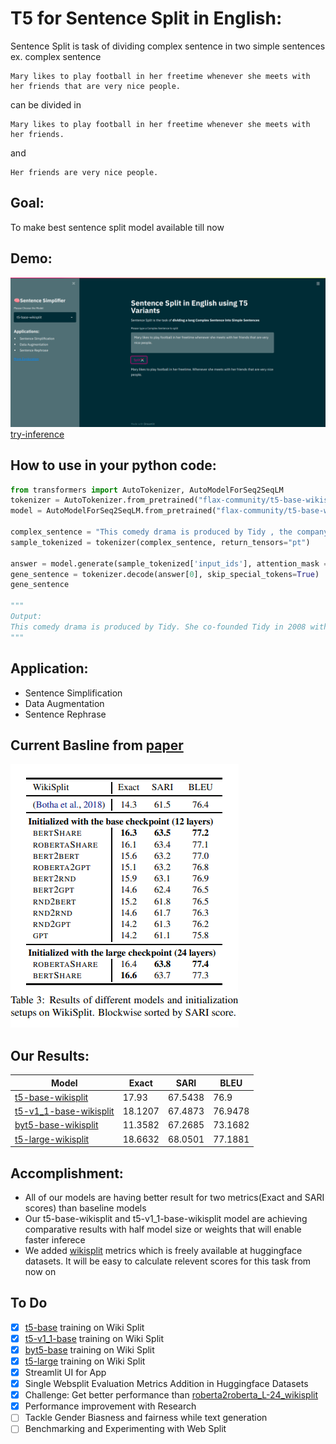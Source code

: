 # T5 for Sentence Split in English:

Sentence Split is task of dividing complex sentence in two simple sentences
ex. complex sentence
```
Mary likes to play football in her freetime whenever she meets with her friends that are very nice people.
```
can be divided in
```
Mary likes to play football in her freetime whenever she meets with her friends.
```
and
```
Her friends are very nice people.
```

## Goal:
To make best sentence split model available till now

## Demo:
![ui_image](./images/ui_image.png)
[try-inference](https://huggingface.co/spaces/flax-community/SentenceSimplifier)

## How to use in your python code:
```python
from transformers import AutoTokenizer, AutoModelForSeq2SeqLM
tokenizer = AutoTokenizer.from_pretrained("flax-community/t5-base-wikisplit")
model = AutoModelForSeq2SeqLM.from_pretrained("flax-community/t5-base-wikisplit")

complex_sentence = "This comedy drama is produced by Tidy , the company she co-founded in 2008 with her husband David Peet , who is managing director ."
sample_tokenized = tokenizer(complex_sentence, return_tensors="pt")

answer = model.generate(sample_tokenized['input_ids'], attention_mask = sample_tokenized['attention_mask'], max_length=256, num_beams=5)
gene_sentence = tokenizer.decode(answer[0], skip_special_tokens=True)
gene_sentence

"""
Output:
This comedy drama is produced by Tidy. She co-founded Tidy in 2008 with her husband David Peet, who is managing director.
"""
```

## Application:
* Sentence Simplification
* Data Augmentation
* Sentence Rephrase

## Current Basline from [paper](https://arxiv.org/abs/1907.12461)
![baseline](./images/baseline.png)

## Our Results:

| Model | Exact | SARI | BLEU |
| --- | --- | --- | --- |
| [t5-base-wikisplit](https://huggingface.co/flax-community/t5-base-wikisplit) |  17.93 | 67.5438 | 76.9 |
| [t5-v1_1-base-wikisplit](https://huggingface.co/flax-community/t5-v1_1-base-wikisplit) | 18.1207 | 67.4873 | 76.9478 |
| [byt5-base-wikisplit](https://huggingface.co/flax-community/byt5-base-wikisplit) | 11.3582 | 67.2685 | 73.1682 |
| [t5-large-wikisplit](https://huggingface.co/flax-community/t5-large-wikisplit) | 18.6632 | 68.0501 | 77.1881 |

## Accomplishment:

* All of our models are having better result for two metrics(Exact and SARI scores) than baseline models
* Our t5-base-wikisplit and t5-v1_1-base-wikisplit model are achieving comparative results with half model size or weights that will enable faster inferece
* We added [wikisplit](https://huggingface.co/metrics/wiki_split) metrics which is freely available at huggingface datasets. It will be easy to calculate relevent scores for this task from now on

## To Do
- [x] [t5-base](https://huggingface.co/t5-base) training on Wiki Split
- [x] [t5-v1_1-base](https://huggingface.co/google/t5-v1_1-base) training on Wiki Split
- [x] [byt5-base](https://huggingface.co/google/byt5-base) training on Wiki Split
- [x] [t5-large](https://huggingface.co/t5-large) training on Wiki Split
- [x] Streamlit UI for App
- [x] Single Websplit Evaluation Metrics Addition in Huggingface Datasets 
- [x] Challenge: Get better performance than [roberta2roberta_L-24_wikisplit](https://huggingface.co/google/roberta2roberta_L-24_wikisplit)
- [x] Performance improvement with Research
- [ ] Tackle Gender Biasness and fairness while text generation
- [ ] Benchmarking and Experimenting with Web Split
